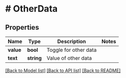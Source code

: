 # # OtherData

## Properties

Name | Type | Description | Notes
------------ | ------------- | ------------- | -------------
**value** | **bool** | Toggle for other data |
**text** | **string** | Value of other data |

[[Back to Model list]](../../README.md#models) [[Back to API list]](../../README.md#endpoints) [[Back to README]](../../README.md)
